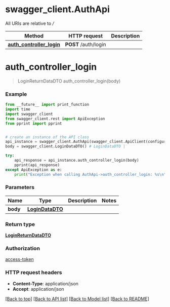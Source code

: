 # swagger_client.AuthApi

All URIs are relative to */*

Method | HTTP request | Description
------------- | ------------- | -------------
[**auth_controller_login**](AuthApi.md#auth_controller_login) | **POST** /auth/login | 

# **auth_controller_login**
> LoginReturnDataDTO auth_controller_login(body)



### Example
```python
from __future__ import print_function
import time
import swagger_client
from swagger_client.rest import ApiException
from pprint import pprint


# create an instance of the API class
api_instance = swagger_client.AuthApi(swagger_client.ApiClient(configuration))
body = swagger_client.LoginDataDTO() # LoginDataDTO | 

try:
    api_response = api_instance.auth_controller_login(body)
    pprint(api_response)
except ApiException as e:
    print("Exception when calling AuthApi->auth_controller_login: %s\n" % e)
```

### Parameters

Name | Type | Description  | Notes
------------- | ------------- | ------------- | -------------
 **body** | [**LoginDataDTO**](LoginDataDTO.md)|  | 

### Return type

[**LoginReturnDataDTO**](LoginReturnDataDTO.md)

### Authorization

[access-token](../README.md#access-token)

### HTTP request headers

 - **Content-Type**: application/json
 - **Accept**: application/json

[[Back to top]](#) [[Back to API list]](../README.md#documentation-for-api-endpoints) [[Back to Model list]](../README.md#documentation-for-models) [[Back to README]](../README.md)

